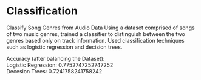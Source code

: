 # Classification
Classify Song Genres from Audio Data
Using a dataset comprised of songs of two music genres, trained a classifier to distinguish between the two genres based only on track information. Used classification techniques such as logistic regression and decision trees. 

Accuracy (after balancing the Dataset):  
Logistic Regression: 0.7752747252747252  
Decesion Trees: 0.7241758241758242  
